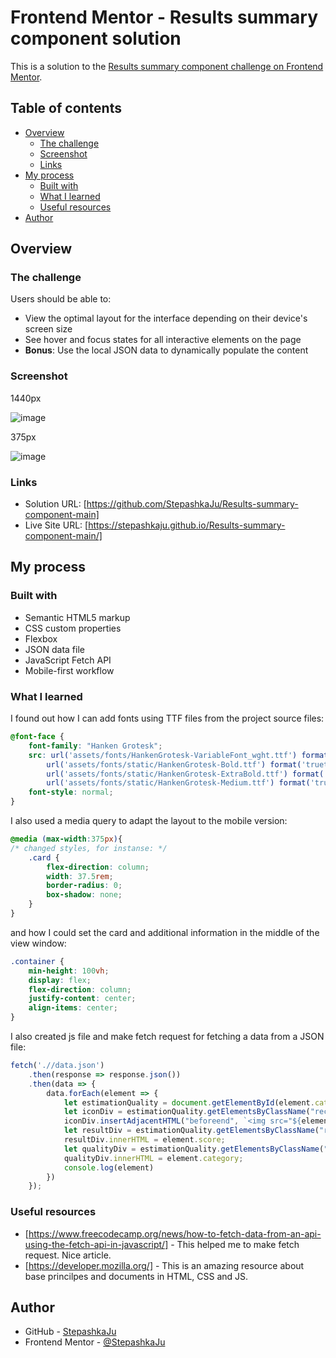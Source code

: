 # Frontend Mentor - Results summary component solution

This is a solution to the [Results summary component challenge on Frontend Mentor](https://www.frontendmentor.io/challenges/results-summary-component-CE_K6s0maV). 
## Table of contents

- [Overview](#overview)
  - [The challenge](#the-challenge)
  - [Screenshot](#screenshot)
  - [Links](#links)
- [My process](#my-process)
  - [Built with](#built-with)
  - [What I learned](#what-i-learned)
  - [Useful resources](#useful-resources)
- [Author](#author)

## Overview

### The challenge

Users should be able to:

- View the optimal layout for the interface depending on their device's screen size
- See hover and focus states for all interactive elements on the page
- **Bonus**: Use the local JSON data to dynamically populate the content

### Screenshot

1440px

![image](https://github.com/StepashkaJu/Results-summary-component-main/assets/121011573/e85789ce-02e8-45e4-9beb-8752650caa50)

375px

![image](https://github.com/StepashkaJu/Results-summary-component-main/assets/121011573/ed4cf558-0ba8-4802-a43a-ff8956d09bbc)

### Links

- Solution URL: [https://github.com/StepashkaJu/Results-summary-component-main]
- Live Site URL: [https://stepashkaju.github.io/Results-summary-component-main/]

## My process

### Built with

- Semantic HTML5 markup
- CSS custom properties
- Flexbox
- JSON data file
- JavaScript Fetch API
- Mobile-first workflow

### What I learned

I found out how I can add fonts using TTF files from the project source files:

```css
@font-face {
    font-family: "Hanken Grotesk";
    src: url('assets/fonts/HankenGrotesk-VariableFont_wght.ttf') format('truetype'),
        url('assets/fonts/static/HankenGrotesk-Bold.ttf') format('truetype'),
        url('assets/fonts/static/HankenGrotesk-ExtraBold.ttf') format('truetype'),
        url('assets/fonts/static/HankenGrotesk-Medium.ttf') format('truetype');
    font-style: normal;
}
```
I also used a media query to adapt the layout to the mobile version:

```css
@media (max-width:375px){
/* changed styles, for instanse: */
    .card {
        flex-direction: column;
        width: 37.5rem;
        border-radius: 0;
        box-shadow: none;
    }
}
```
and how I could set the card and additional information in the middle of the view window:

```css
.container {
    min-height: 100vh;
    display: flex;
    flex-direction: column;
    justify-content: center;
    align-items: center;
}
```

I also created js file and make fetch request for fetching a data from a JSON file:

```js
fetch('.//data.json')
    .then(response => response.json())
    .then(data => {
        data.forEach(element => {
            let estimationQuality = document.getElementById(element.category);
            let iconDiv = estimationQuality.getElementsByClassName("rectangle-icon")[0];
            iconDiv.insertAdjacentHTML("beforeend", `<img src="${element.icon}" />`);
            let resultDiv = estimationQuality.getElementsByClassName("rectangle-result")[0];
            resultDiv.innerHTML = element.score;
            let qualityDiv = estimationQuality.getElementsByClassName("rectangle-name")[0];
            qualityDiv.innerHTML = element.category;
            console.log(element)
        })
    });
```

### Useful resources

- [https://www.freecodecamp.org/news/how-to-fetch-data-from-an-api-using-the-fetch-api-in-javascript/] - This helped me to make fetch request. Nice article.
- [https://developer.mozilla.org/] - This is an amazing resource about base princilpes and documents in HTML, CSS and JS. 


## Author
- GitHub - [StepashkaJu](https://github.com/StepashkaJu)
- Frontend Mentor - [@StepashkaJu](https://www.frontendmentor.io/profile/StepashkaJu)
  
